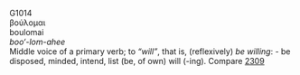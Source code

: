 G1014  
βούλομαι  
boulomai  
*boo‘-lom-ahee*  
Middle voice of a primary verb; to *“will”*, that is, (reflexively) *be*
*willing*: - be disposed, minded, intend, list (be, of own) will (-ing).
Compare [2309](g2309)  
